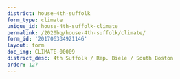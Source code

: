 ```yaml
---
district: house-4th-suffolk
form_type: climate
unique_id: house-4th-suffolk-climate
permalink: /2020bq/house-4th-suffolk/climate/
form_id: '201706334921146'
layout: form
doc_img: CLIMATE-00009
district_desc: 4th Suffolk / Rep. Biele / South Boston
order: 127
---
```

